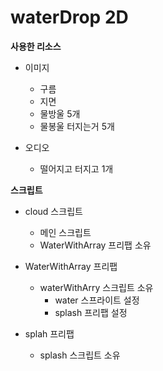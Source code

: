 # waterDrop 2D 

__사용한 리소스__

- 이미지

  - 구름
  - 지면
  - 물방울 5개
  - 물봉울 터지는거 5개

- 오디오

  - 떨어지고 터지고 1개

    

__스크립트__

- cloud 스크립트

  - 메인 스크립트
  - WaterWithArray 프리팹 소유

- WaterWithArray 프리팹

  - waterWithArry 스크립트 소유
    - water 스프라이트 설정
    - splash 프리팹 설정

- splah 프리팹

  - splash 스크립트 소유

  